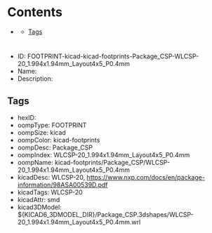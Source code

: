 



Contents
========

* [](#)
	* [Tags](#tags)

# 

- ID: FOOTPRINT-kicad-kicad-footprints-Package_CSP-WLCSP-20_1.994x1.94mm_Layout4x5_P0.4mm
- Name: 
- Description: 

## Tags

- hexID: 
- oompType: FOOTPRINT
- oompSize: kicad
- oompColor: kicad-footprints
- oompDesc: Package_CSP
- oompIndex: WLCSP-20_1.994x1.94mm_Layout4x5_P0.4mm
- oompName: kicad-footprints/Package_CSP/WLCSP-20_1.994x1.94mm_Layout4x5_P0.4mm
- kicadDesc: WLCSP-20, https://www.nxp.com/docs/en/package-information/98ASA00539D.pdf
- kicadTags: WLCSP-20
- kicadAttr: smd
- kicad3DModel: ${KICAD6_3DMODEL_DIR}/Package_CSP.3dshapes/WLCSP-20_1.994x1.94mm_Layout4x5_P0.4mm.wrl
